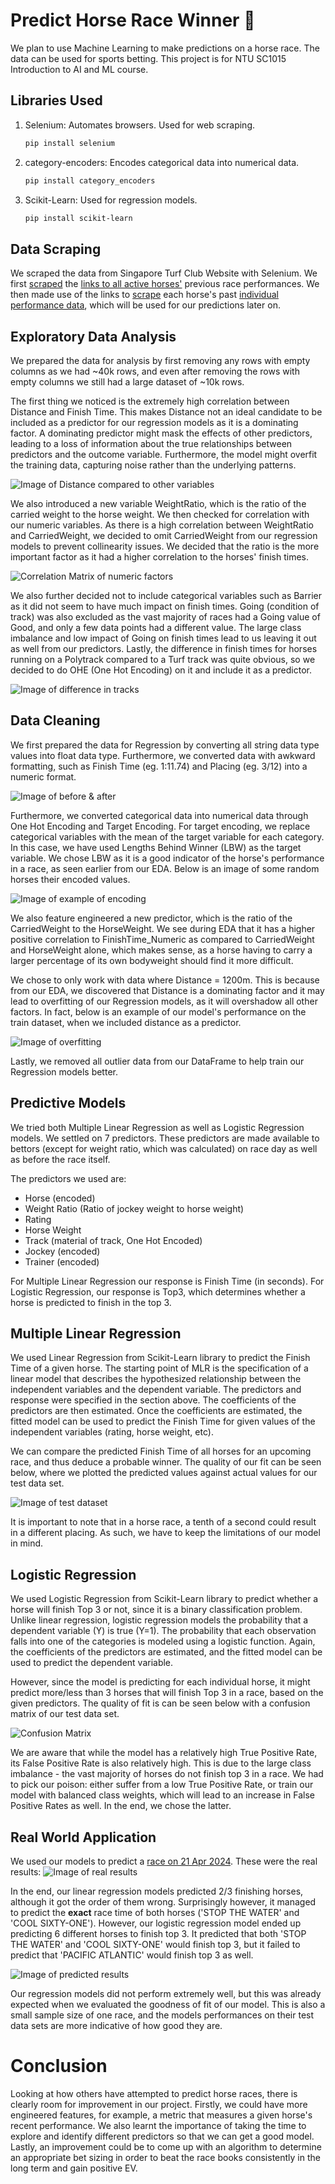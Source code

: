 # Predict Horse Race Winner 🏇
We plan to use Machine Learning to make predictions on a horse race. The data can be used for sports betting. This project is for NTU SC1015 Introduction to AI and ML course. 

## Libraries Used

1. Selenium: Automates browsers. Used for web scraping.
    
    ```bash
    pip install selenium
    ```

2. category-encoders: Encodes categorical data into numerical data.

    ```bash
    pip install category_encoders
    ```

3. Scikit-Learn: Used for regression models.

    ```bash
    pip install scikit-learn
    ```

## Data Scraping
We scraped the data from Singapore Turf Club Website with Selenium. We first [scraped](https://github.com/TAN-AIK-CHONG/Horse-Race-Prediction/blob/master/Selenium%20Scraping/scrape_links.py) the [links to all active horses'](https://github.com/TAN-AIK-CHONG/Horse-Race-Prediction/blob/master/Selenium%20Scraping/horse_data.json) previous race performances. We then made use of the links to [scrape](https://github.com/TAN-AIK-CHONG/Horse-Race-Prediction/blob/master/Selenium%20Scraping/scrape_profiles.py) each horse's past [individual performance data](https://github.com/TAN-AIK-CHONG/Horse-Race-Prediction/blob/master/Selenium%20Scraping/horse_profiles.json), which will be used for our predictions later on.


## Exploratory Data Analysis
We prepared the data for analysis by first removing any rows with empty columns as we had ~40k rows, and even after removing the rows with empty columns we still had a large dataset of ~10k rows.

The first thing we noticed is the extremely high correlation between Distance and Finish Time. This makes Distance not an ideal candidate to be included as a predictor for our regression models as it is a dominating factor. A dominating predictor might mask the effects of other predictors, leading to a loss of information about the true relationships between predictors and the outcome variable. Furthermore, the model might overfit the training data, capturing noise rather than the underlying patterns.

![Image of Distance compared to other variables](https://github.com/TAN-AIK-CHONG/Horse-Race-Prediction/blob/master/images/EDADist.png)

We also introduced a new variable WeightRatio, which is the ratio of the carried weight to the horse weight. We then checked for correlation with our numeric variables. As there is a high correlation between WeightRatio and CarriedWeight, we decided to omit CarriedWeight from our regression models to prevent collinearity issues. We decided that the ratio is the more important factor as it had a higher correlation to the horses' finish times.

![Correlation Matrix of numeric factors](https://github.com/TAN-AIK-CHONG/Horse-Race-Prediction/blob/master/images/NumericFactors.png)

We also further decided not to include categorical variables such as Barrier as it did not seem to have much impact on finish times. Going (condition of track) was also excluded as the vast majority of races had a Going value of Good, and only a few data points had a different value. The large class imbalance and low impact of Going on finish times lead to us leaving it out as well from our predictors. Lastly, the difference in finish times for horses running on a Polytrack compared to a Turf track was quite obvious, so we decided to do OHE (One Hot Encoding) on it and include it as a predictor.

![Image of difference in tracks](https://github.com/TAN-AIK-CHONG/Horse-Race-Prediction/blob/master/images/trackDiff.png)

## Data Cleaning
We first prepared the data for Regression by converting all string data type values into float data type. Furthermore, we converted data with awkward formatting, such as Finish Time (eg. 1:11.74) and Placing (eg. 3/12) into a numeric format.

![Image of before & after](https://github.com/TAN-AIK-CHONG/Horse-Race-Prediction/blob/master/images/numericcleaning.png)

Furthermore, we converted categorical data into numerical data through One Hot Encoding and Target Encoding. For target encoding, we replace categorical variables with the mean of the target variable for each category. In this case, we have used Lengths Behind Winner (LBW) as the target variable. We chose LBW as it is a good indicator of the horse's performance in a race, as seen earlier from our EDA. Below is an image of some random horses their encoded values.

![Image of example of encoding](https://github.com/TAN-AIK-CHONG/Horse-Race-Prediction/blob/master/images/encodedexample.png)

We also feature engineered a new predictor, which is the ratio of the CarriedWeight to the HorseWeight. We see during EDA that it has a higher positive correlation to FinishTime_Numeric as compared to CarriedWeight and HorseWeight alone, which makes sense, as a horse having to carry a larger percentage of its own bodyweight should find it more difficult.

We chose to only work with data where Distance = 1200m. This is because from our EDA, we discovered that Distance is a dominating factor and it may lead to overfitting of our Regression models, as it will overshadow all other factors. In fact, below is an example of our model's performance on the train dataset, when we included distance as a predictor. 

![Image of overfitting](https://github.com/TAN-AIK-CHONG/Horse-Race-Prediction/blob/master/images/overfitting.png)

Lastly, we removed all outlier data from our DataFrame to help train our Regression models better.

## Predictive Models
We tried both Multiple Linear Regression as well as Logistic Regression models. We settled on 7 predictors. These predictors are made available to bettors (except for weight ratio, which was calculated) on race day as well as before the race itself. 

The predictors we used are:
- Horse (encoded)
- Weight Ratio (Ratio of jockey weight to horse weight)
- Rating 
- Horse Weight
- Track (material of track, One Hot Encoded)
- Jockey (encoded)
- Trainer (encoded)

For Multiple Linear Regression our response is Finish Time (in seconds). For Logistic Regression, our response is Top3, which determines whether a horse is predicted to finish in the top 3.

## Multiple Linear Regression
We used Linear Regression from Scikit-Learn library to predict the Finish Time of a given horse. The starting point of MLR is the specification of a linear model that describes the hypothesized relationship between the independent variables and the dependent variable. The predictors and response were specified in the section above. The coefficients of the predictors are then estimated. Once the coefficients are estimated, the fitted model can be used to predict the Finish Time for given values of the independent variables (rating, horse weight, etc).

We can compare the predicted Finish Time of all horses for an upcoming race, and thus deduce a probable winner. The quality of our fit can be seen below, where we plotted the predicted values against actual values for our test data set.

![Image of test dataset]()

It is important to note that in a horse race, a tenth of a second could result in a different placing. As such, we have to keep the limitations of our model in mind.

## Logistic Regression
We used Logistic Regression from Scikit-Learn library to predict whether a horse will finish Top 3 or not, since it is a binary classification problem. Unlike linear regression, logistic regression models the probability that a dependent variable (Y) is true (Y=1). The probability that each observation falls into one of the categories is modeled using a logistic function. Again, the coefficients of the predictors are estimated, and the fitted model can be used to predict the dependent variable.

However, since the model is predicting for each individual horse, it might predict more/less than 3 horses that will finish Top 3 in a race, based on the given predictors. The quality of fit is can be seen below with a confusion matrix of our test data set.

![Confusion Matrix]()

We are aware that while the model has a relatively high True Positive Rate, its False Positive Rate is also relatively high. This is due to the large class imbalance - the vast majority of horses do not finish top 3 in a race. We had to pick our poison: either suffer from a low True Positive Rate, or train our model with balanced class weights, which will lead to an increase in False Positive Rates as well. In the end, we chose the latter.

## Real World Application
We used our models to predict a [race on 21 Apr 2024](https://racing.turfclub.com.sg/en/race-results/?raceno=6&date=2024-04-21).
These were the real results:
![Image of real results](https://github.com/TAN-AIK-CHONG/Horse-Race-Prediction/blob/master/images/realresults.png)

In the end, our linear regression models predicted 2/3 finishing horses, although it got the order of them wrong. Surprisingly however, it managed to predict the **exact** race time of both horses ('STOP THE WATER' and 'COOL SIXTY-ONE'). However, our logistic regression model ended up predicting 6 different horses to finish top 3. It predicted that both 'STOP THE WATER' and 'COOL SIXTY-ONE' would finish top 3, but it failed to predict that 'PACIFIC ATLANTIC' would finish top 3 as well. 

![Image of predicted results]()

Our regression models did not perform extremely well, but this was already expected when we evaluated the goodness of fit of our model. This is also a small sample size of one race, and the models performances on their test data sets are more indicative of how good they are.

# Conclusion
Looking at how others have attempted to predict horse races, there is clearly room for improvement in our project. Firstly, we could have more engineered features, for example, a metric that measures a given horse's recent performance. We also learnt the importance of taking the time to explore and identify different predictors so that we can get a good model. Lastly, an improvement could be to come up with an algorithm to determine an appropriate bet sizing in order to beat the race books consistently in the long term and gain positive EV.


